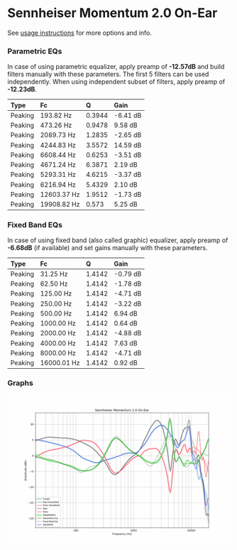 # Sennheiser Momentum 2.0 On-Ear
See [usage instructions](https://github.com/jaakkopasanen/AutoEq#usage) for more options and info.

### Parametric EQs
In case of using parametric equalizer, apply preamp of **-12.57dB** and build filters manually
with these parameters. The first 5 filters can be used independently.
When using independent subset of filters, apply preamp of **-12.23dB**.

| Type    | Fc          |      Q | Gain     |
|:--------|:------------|:-------|:---------|
| Peaking | 193.82 Hz   | 0.3944 | -6.41 dB |
| Peaking | 473.26 Hz   | 0.9478 | 9.58 dB  |
| Peaking | 2089.73 Hz  | 1.2835 | -2.65 dB |
| Peaking | 4244.83 Hz  | 3.5572 | 14.59 dB |
| Peaking | 6608.44 Hz  | 0.6253 | -3.51 dB |
| Peaking | 4671.24 Hz  | 6.3871 | 2.19 dB  |
| Peaking | 5293.31 Hz  | 4.6215 | -3.37 dB |
| Peaking | 6216.94 Hz  | 5.4329 | 2.10 dB  |
| Peaking | 12603.37 Hz | 1.9512 | -1.73 dB |
| Peaking | 19908.82 Hz | 0.573  | 5.25 dB  |

### Fixed Band EQs
In case of using fixed band (also called graphic) equalizer, apply preamp of **-6.68dB**
(if available) and set gains manually with these parameters.

| Type    | Fc          |      Q | Gain     |
|:--------|:------------|:-------|:---------|
| Peaking | 31.25 Hz    | 1.4142 | -0.79 dB |
| Peaking | 62.50 Hz    | 1.4142 | -1.78 dB |
| Peaking | 125.00 Hz   | 1.4142 | -4.71 dB |
| Peaking | 250.00 Hz   | 1.4142 | -3.22 dB |
| Peaking | 500.00 Hz   | 1.4142 | 6.94 dB  |
| Peaking | 1000.00 Hz  | 1.4142 | 0.64 dB  |
| Peaking | 2000.00 Hz  | 1.4142 | -4.88 dB |
| Peaking | 4000.00 Hz  | 1.4142 | 7.63 dB  |
| Peaking | 8000.00 Hz  | 1.4142 | -4.71 dB |
| Peaking | 16000.01 Hz | 1.4142 | 0.92 dB  |

### Graphs
![](./Sennheiser%20Momentum%202.0%20On-Ear.png)